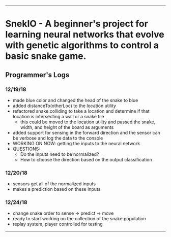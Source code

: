 ***
# SnekIO - A beginner's project for learning neural networks that evolve with genetic algorithms to control a basic snake game.

## Programmer's Logs
### 12/19/18
- made blue color and changed the head of the snake to blue
- added distanceTo(otherLoc) to the location utility
- refactored snake.colliding to take a location and determine if that location is intersecting a wall or a snake tile
    - this could be moved to the location utility and passed the snake, width, and height of the board as arguments
- added support for sensing in the forward direction and the sensor can be verbose and log the data to the console
- WORKING ON NOW: getting the inputs to the neural network
- QUESTIONS:
    - Do the inputs need to be normalized?
    - How to choose the direction based on the output classification
### 12/20/18
- sensors get all of the normalized inputs
- makes a prediction based on these inputs
### 12/24/18
- change snake order to sense -> predict -> move
- ready to start working on the collection of the snake population
- replay system, player controlled for testing
***
